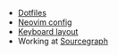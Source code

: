 - [Dotfiles](https://github.com/jhchabran/dotfiles)
- [Neovim config](https://github.com/jhchabran/nvim-config)
- [Keyboard layout](https://configure.zsa.io/moonlander/layouts/eqaam/latest/0)
- Working at [Sourcegraph](https://sourcegraph.com)
